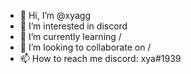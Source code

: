 - 👋 Hi, I’m @xyagg
- 👀 I’m interested in discord
- 🌱 I’m currently learning /
- 💞️ I’m looking to collaborate on /
- 📫 How to reach me discord: xya#1939

<!---
xyagg/xyagg is a ✨ special ✨ repository because its `README.md` (this file) appears on your GitHub profile.
You can click the Preview link to take a look at your changes.
--->

